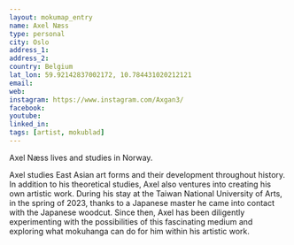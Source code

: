 ```yaml
---
layout: mokumap_entry
name: Axel Næss
type: personal
city: Oslo
address_1: 
address_2:
country: Belgium
lat_lon: 59.92142837002172, 10.784431020212121
email:
web:
instagram: https://www.instagram.com/Axgan3/
facebook:
youtube:
linked_in:
tags: [artist, mokublad]
---
```

Axel Næss lives and studies in Norway. 

Axel studies East Asian art forms and their development throughout history. In addition to his theoretical studies, Axel also ventures into creating his own artistic work. During his stay at the Taiwan National University of Arts, in the spring of 2023, thanks to a Japanese master he came into contact with the Japanese woodcut. 
Since then, Axel has been diligently experimenting with the possibilities of this fascinating medium and exploring what mokuhanga can do for him within his artistic work.